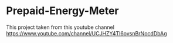 # Prepaid-Energy-Meter
This project taken from this youtube channel https://www.youtube.com/channel/UCJHZY4Tl6ovsnBrNocdDbAg
